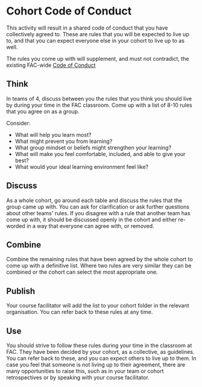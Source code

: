 # Cohort Code of Conduct

This activity will result in a shared code of conduct that you have collectively agreed to. These are rules that you will be expected to live up to, and that you can expect everyone else in your cohort to live up to as well.

The rules you come up with will supplement, and must not contradict, the existing FAC-wide [Code of Conduct](https://github.com/foundersandcoders/master-reference/blob/master/code-of-conduct.md)

## Think

In teams of 4, discuss between you the rules that you think you should live by during your time in the FAC classroom. Come up with a list of 8-10 rules that you agree on as a group.

Consider:
  - What will help you learn most?
  - What might prevent you from learning?
  - What group mindset or beliefs might strengthen your learning?
  - What will make you feel comfortable, included, and able to give your best?
  - What would your ideal learning environment feel like?

## Discuss

As a whole cohort, go around each table and discuss the rules that the group came up with. You can ask for clarification or ask further questions about other teams' rules. If you disagree with a rule that another team has come up with, it should be discussed openly in the cohort and either re-worded in a way that everyone can agree with, or removed.

## Combine

Combine the remaining rules that have been agreed by the whole cohort to come up with a definitive list. Where two rules are very similar they can be combined or the cohort can select the most appropriate one.

## Publish

Your course facilitator will add the list to your cohort folder in the relevant organisation. You can refer back to these rules at any time.

## Use

You should strive to follow these rules during your time in the classroom at FAC. They have been decided by your cohort, as a collective, as guidelines. You can refer back to these, and you can expect others to live up to them. In case you feel that someone is not living up to their agreement, there are many opportunities to raise this, such as in your team or cohort retrospectives or by speaking with your course facilitator.
